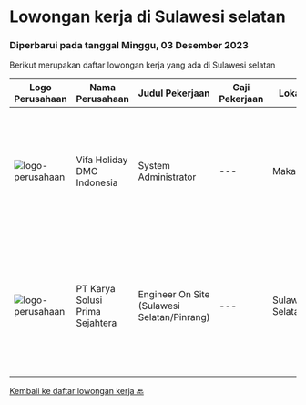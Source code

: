 
  # Lowongan kerja di Sulawesi selatan

  ### Diperbarui pada tanggal Minggu, 03 Desember 2023

  Berikut merupakan daftar lowongan kerja yang ada di Sulawesi selatan

  |Logo Perusahaan | Nama Perusahaan | Judul Pekerjaan | Gaji Pekerjaan | Lokasi | Deskripsi | Tanggal diunggah | Pranala |
  | -------------- | --------------- | --------------- | --------- | --------- | -------------- | ------- | ----------- |
  |![logo-perusahaan](https://image-service-cdn.seek.com.au/00f4312b14878aa61f233942b63bbbb1fda21f7f/ee4dce1061f3f616224767ad58cb2fc751b8d2dc)|Vifa Holiday DMC Indonesia|System Administrator|---|Makassar|Key Responsibilities: Implement, manage, and maintain our travel management system TMS and CRM. Ensure network and server stability and efficiency....|Rabu, 15 November 2023|https://www.jobstreet.co.id/id/job/system-administrator-4529255?token=0~29901f0a-0b70-4b94-9f35-1c507ae60635&sectionRank=1&jobId=jobstreet-id-job-4529255|
|![logo-perusahaan](https://image-service-cdn.seek.com.au/bb0f2c313297f2db3d497466b95d7da85644edc0/ee4dce1061f3f616224767ad58cb2fc751b8d2dc)|PT Karya Solusi Prima Sejahtera|Engineer On Site (Sulawesi Selatan/Pinrang)|---|Sulawesi Selatan|Kualifikasi: Pendidikan minimal D3/S1 Teknik Informatika/Teknik Telekomunikasi. Memiliki pengalaman pekerjaan dibidang yang sama minimal 1 tahun....|Selasa, 07 November 2023|https://www.jobstreet.co.id/id/job/engineer-on-site-sulawesi-selatan-pinrang-4521883?token=0~29901f0a-0b70-4b94-9f35-1c507ae60635&sectionRank=2&jobId=jobstreet-id-job-4521883|


  [Kembali ke daftar lowongan kerja 🔙](../README.md#daftar-lowongan-kerja)
  
